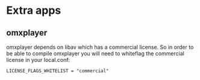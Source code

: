 <!--
SPDX-FileCopyrightText: 2012 Andrei Gherzan <andrei@gherzan.ro>
SPDX-License-Identifier: MIT
-->


# Extra apps

## omxplayer

omxplayer depends on libav which has a commercial license. So in order to be
able to compile omxplayer you will need to whiteflag the commercial
license in your local.conf:

    LICENSE_FLAGS_WHITELIST = "commercial"
